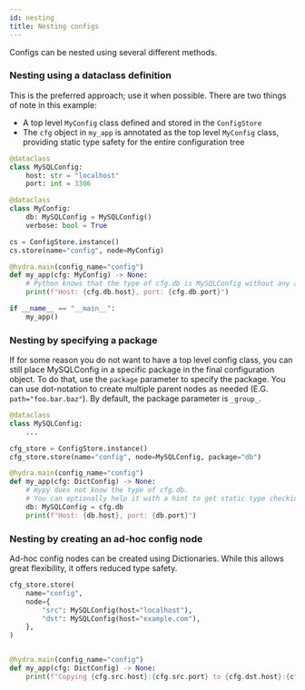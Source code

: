 ```yaml
---
id: nesting
title: Nesting configs
---
```

Configs can be nested using several different methods.

### Nesting using a dataclass definition
This is the preferred approach; use it when possible.
There are two things of note in this example:
- A top level `MyConfig` class defined and stored in the `ConfigStore`
- The `cfg` object in `my_app` is annotated as the top level `MyConfig` class, providing static type safety for 
the entire configuration tree
 
```python
@dataclass
class MySQLConfig:
    host: str = "localhost"
    port: int = 3306

@dataclass
class MyConfig:
    db: MySQLConfig = MySQLConfig()
    verbose: bool = True

cs = ConfigStore.instance()
cs.store(name="config", node=MyConfig)

@hydra.main(config_name="config")
def my_app(cfg: MyConfig) -> None:
    # Python knows that the type of cfg.db is MySQLConfig without any additional hints
    print(f"Host: {cfg.db.host}, port: {cfg.db.port}")

if __name__ == "__main__":
    my_app()
```

### Nesting by specifying a package
If for some reason you do not want to have a top level config class, you can still place MySQLConfig 
in a specific package in the final configuration object. To do that, use the `package` parameter to specify the package.
You can use dot-notation to create multiple parent nodes as needed (E.G. `path="foo.bar.baz"`).
By default, the package parameter is `_group_`.

```python
@dataclass
class MySQLConfig:
    ...

cfg_store = ConfigStore.instance()
cfg_store.store(name="config", node=MySQLConfig, package="db")

@hydra.main(config_name="config")
def my_app(cfg: DictConfig) -> None:
    # mypy does not know the type of cfg.db.
    # You can optionally help it with a hint to get static type checking.
    db: MySQLConfig = cfg.db
    print(f"Host: {db.host}, port: {db.port}")
```

### Nesting by creating an ad-hoc config node
Ad-hoc config nodes can be created using Dictionaries.  While this
allows great flexibility, it offers reduced type safety.

```python
cfg_store.store(
    name="config",
    node={
        "src": MySQLConfig(host="localhost"),
        "dst": MySQLConfig(host="example.com"),
    },
)


@hydra.main(config_name="config")
def my_app(cfg: DictConfig) -> None:
    print(f"Copying {cfg.src.host}:{cfg.src.port} to {cfg.dst.host}:{cfg.dst.port}")
```
